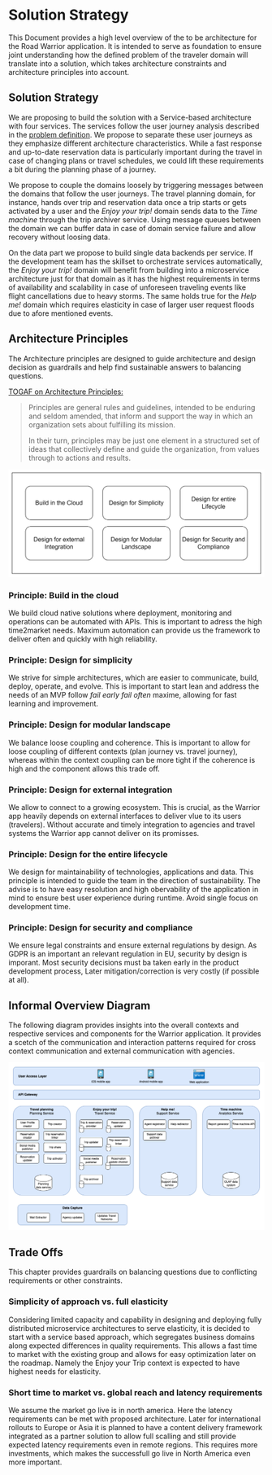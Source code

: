 # Solution Strategy
This Document provides a high level overview of the to be architecture for the Road Warrior application. It is intended to serve as foundation to ensure joint understanding how the defined problem of the traveler domain will translate into a solution, which takes architecture constraints and architecture principles into account.

## Solution Strategy

We are proposing to build the solution with a Service-based architecture with four services. The services follow the user journey analysis described in the [problem definition](/01%20ProblemDefintion/ProblemDefinition.md#user-journeys). We propose to separate these user journeys as they emphasize different architecture characteristics. While a fast response and up-to-date reservation data is particularly important during the travel in case of changing plans or travel schedules, we could lift these requirements a bit during the planning phase of a journey.

We propose to couple the domains loosely by triggering messages between the domains that follow the user journeys. The travel planning domain, for instance, hands over trip and reservation data once a trip starts or gets activated by a user and the _Enjoy your trip!_ domain sends data to the _Time machine_ through the trip archiver service. Using message queues between the domain we can buffer data in case of domain service failure and allow recovery without loosing data.

On the data part we propose to build single data backends per service. If the development team has the skillset to orchestrate services automatically, the _Enjoy your trip!_ domain will benefit from building into a microservice architecture just for that domain as it has the highest requirements in terms of availability and scalability in case of unforeseen traveling events like flight cancellations due to heavy storms. The same holds true for the _Help me!_ domain which requires elasticity in case of larger user request floods due to afore mentioned events.

## Architecture Principles

The Architecture principles are designed to guide architecture and design decision as guardrails and help find sustainable answers to balancing questions.

[TOGAF on Architecture Principles:](https://pubs.opengroup.org/architecture/togaf9-doc/arch/chap20.html)

> Principles are general rules and guidelines, intended to be enduring and seldom amended, that inform and support the way in which an organization sets about fulfilling its mission.
>
>In their turn, principles may be just one element in a structured set of ideas that collectively define and guide the organization, from values through to actions and results.

![Enterprise Architecture Principles](EAPrinciples.png)

### Principle: Build in the cloud
We build cloud native solutions where deployment, monitoring and operations can be automated with APIs. This is important to adress the high time2market needs. Maximum automation can provide us the framework to deliver often and quickly with high reliability.

### Principle: Design for simplicity
We strive for simple architectures, which are easier to communicate, build, deploy, operate, and evolve. This is important to start lean and address the needs of an MVP follow _fail early fail often_ maxime, allowing for fast learning and improvement.

### Principle: Design for modular landscape
We balance loose coupling and coherence. This is important to allow for loose coupling of different contexts (plan journey vs. travel journey), whereas within the context coupling can be more tight if the coherence is high and the component allows this trade off.

### Principle: Design for external integration
We allow to connect to a growing ecosystem. This is crucial, as the Warrior app heavily depends on external interfaces to deliver vlue to its users (travelers). Without accurate and timely integration to agencies and travel systems the Warrior app cannot deliver on its promisses.

### Principle: Design for the entire lifecycle
We design for maintainability of technologies, applications and data. This principle is intended to guide the team in the direction of sustainability. The advise is to have easy resolution and high obervability of the application in mind to ensure best user experience during runtime. Avoid single focus on development time.

### Principle: Design for security and compliance
We ensure legal constraints and ensure external regulations by design. As GDPR is an important an relevant regulation in EU, security by design is imporant. Most security decisions must ba taken early in the product development process, Later mitigation/correction is very costly (if possible at all).

## Informal Overview Diagram

The following diagram provides insights into the overall contexts and respective services and components for the Warrior application. It provides a scetch of the communication and interaction patterns required for cross context communication and external communication with agencies.

![High Level De-Composition](HighLevelComponentView.png)

## Trade Offs 

This chapter provides guardrails on balancing questions due to conflicting requirements or other constraints.

### Simplicity of approach vs. full elasticity

Considering limited capacity and capability in designing and deploying fully distributed microservice architectures to serve elasticity, it is decided to start with a service based approach, which segregates business domains along expected differences in quality requirements. This allows a fast time to market with the existing group and allows for easy optimization later on the roadmap.
Namely the Enjoy your Trip context is expected to have highest needs for elasticity.

### Short time to market vs. global reach and latency requirements

We assume the market go live is in north america. Here the latency requirements can be met with proposed architecture. Later for international rollouts to Europe or Asia it is planned to have a content delivery framework integrated as a partner solution to allow full scalling and still provide expected latency requirements even in remote regions. This requires more investments, which makes the successfull go live in North America even more important.
